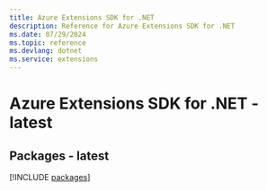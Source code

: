 ```yaml
---
title: Azure Extensions SDK for .NET
description: Reference for Azure Extensions SDK for .NET
ms.date: 07/29/2024
ms.topic: reference
ms.devlang: dotnet
ms.service: extensions
---
```

# Azure Extensions SDK for .NET - latest
## Packages - latest
[!INCLUDE [packages](extensions-index.md)]